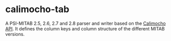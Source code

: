 # calimocho-tab

A PSI-MITAB 2.5, 2.6, 2.7 and 2.8 parser and writer based on the [Calimocho API](https://github.com/MICommunity/psimi/tree/master/calimocho). It defines the column keys and column structure of the different MITAB versions.
